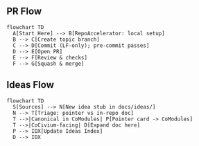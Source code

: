 <!-- status: stub; target: 150+ words -->
<!-- status: stub; target: 150+ words -->
<!-- status: stub; target: 150+ words -->
<!-- status: stub; target: 150+ words -->
<!-- status: stub; target: 150+ words -->

## PR Flow
```mermaid
flowchart TD
  A[Start Here] --> B[RepoAccelerator: local setup]
  B --> C[Create topic branch]
  C --> D[Commit (LF-only); pre-commit passes]
  D --> E[Open PR]
  E --> F[Review & checks]
  F --> G[Squash & merge]
```

## Ideas Flow
```mermaid
flowchart TD
  S[Sources] --> N[New idea stub in docs/ideas/]
  N --> T[Triage: pointer vs in-repo doc]
  T -->|Canonical in CoModules| P[Pointer card -> CoModules]
  T -->|CoCivium-facing| D[Expand doc here]
  P --> IDX[Update Ideas Index]
  D --> IDX
```






